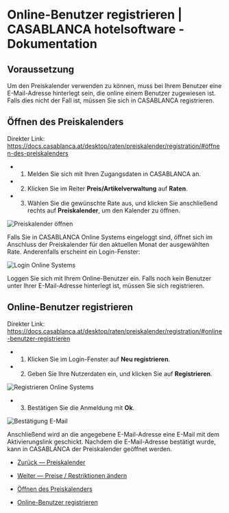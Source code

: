 # Online-Benutzer registrieren | CASABLANCA hotelsoftware - Dokumentation

## Voraussetzung

Um den Preiskalender verwenden zu können, muss bei Ihrem Benutzer eine E-Mail-Adresse hinterlegt sein, die online einem Benutzer zugewiesen ist. Falls dies nicht der Fall ist, müssen Sie sich in CASABLANCA registrieren.

## Öffnen des Preiskalenders

Direkter Link: https://docs.casablanca.at/desktop/raten/preiskalender/registration/#öffnen-des-preiskalenders

* 1. Melden Sie sich mit Ihren Zugangsdaten in CASABLANCA an.
* 2. Klicken Sie im Reiter **Preis/Artikelverwaltung** auf **Raten**.
* 3. Wählen Sie die gewünschte Rate aus, und klicken Sie anschließend rechts auf **Preiskalender**, um den Kalender zu öffnen.

![Preiskalender öffnen](https://docs.casablanca.at/assets/images/preiskalender_oeffnen-9f6c2349421c21850a66f4f9cacd2266.png "Preiskalender öffnen")

Falls Sie in CASABLANCA Online Systems eingeloggt sind, öffnet sich im Anschluss der Preiskalender für den aktuellen Monat der ausgewählten Rate. Anderenfalls erscheint ein Login-Fenster:

![Login Online Systems](https://docs.casablanca.at/assets/images/login_online-2392b2ce7942ec5ff0a615cdad43bfdb.png "Login Online Systems")

Loggen Sie sich mit Ihrem Online-Benutzer ein. Falls noch kein Benutzer unter Ihrer E-Mail-Adresse hinterlegt ist, müssen Sie sich registrieren.

## Online-Benutzer registrieren

Direkter Link: https://docs.casablanca.at/desktop/raten/preiskalender/registration/#online-benutzer-registrieren

* 1. Klicken Sie im Login-Fenster auf **Neu registrieren**.
* 2. Geben Sie Ihre Nutzerdaten ein, und klicken Sie auf **Registrieren**.

![Registrieren Online Systems](https://docs.casablanca.at/assets/images/registrieren_online-bb62ac41513ccb048dedd14a3b163d52.png "Registrieren Online Systems")

* 3. Bestätigen Sie die Anmeldung mit **Ok**.

![Bestätigung E-Mail](https://docs.casablanca.at/assets/images/bestaetigung_email-39c506bb8c97779e3c4ce41d96f8e44f.png "Bestätigung E-Mail")

Anschließend wird an die angegebene E-Mail-Adresse eine E-Mail mit dem Aktivierungslink geschickt. Nachdem die E-Mail-Adresse bestätigt wurde, kann in CASABLANCA der Preiskalender geöffnet werden.

* [Zurück — Preiskalender](https://docs.casablanca.at/desktop/raten/preiskalender/)
* [Weiter — Preise / Restriktionen ändern](https://docs.casablanca.at/desktop/raten/preiskalender/restrictions)

* [Öffnen des Preiskalenders](https://docs.casablanca.at/desktop/raten/preiskalender/registration/#öffnen-des-preiskalenders)
* [Online-Benutzer registrieren](https://docs.casablanca.at/desktop/raten/preiskalender/registration/#online-benutzer-registrieren)